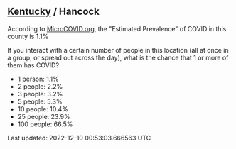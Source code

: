 
## [Kentucky](/united-states/kentucky) / Hancock

According to [MicroCOVID.org](http://microcovid.org),
the "Estimated Prevalence" of COVID in this county is 1.1%

If you interact with a certain number of people in this location
(all at once in a group, or spread out across the day), what is the chance that
1 or more of them has COVID?

- 1 person: 1.1%
- 2 people: 2.2%
- 3 people: 3.2%
- 5 people: 5.3%
- 10 people: 10.4%
- 25 people: 23.9%
- 100 people: 66.5%

Last updated: 2022-12-10 00:53:03.666563 UTC
